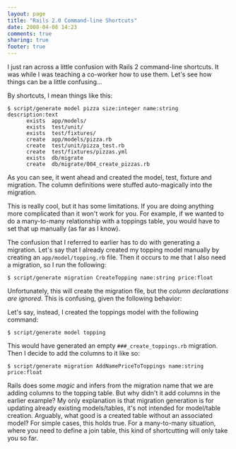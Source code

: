 ```yaml
---
layout: page
title: "Rails 2.0 Command-line Shortcuts"
date: 2008-04-08 14:23
comments: true
sharing: true
footer: true
---
```

I just ran across a little confusion with Rails 2 command-line shortcuts.  It was while I was teaching a co-worker how to use them. Let's see how things  can be a little confusing...
<!--more--> 
By shortcuts, I mean things like this:

```
$ script/generate model pizza size:integer name:string description:text
      exists  app/models/
      exists  test/unit/
      exists  test/fixtures/
      create  app/models/pizza.rb
      create  test/unit/pizza_test.rb
      create  test/fixtures/pizzas.yml
      exists  db/migrate
      create  db/migrate/004_create_pizzas.rb
```

As you can see, it went ahead and created the model, test, fixture and migration.  The column definitions were stuffed auto-magically into the migration.

This is really cool, but it has some limitations.  If you are doing anything more complicated than it won't work for you.  For example, if we wanted to do a many-to-many relationship with a toppings table, you would have to set that up manually (as far as I know).

The confusion that I referred to earlier has to do with generating a migration.  Let's say that I already created my topping model manually by creating an `app/model/topping.rb` file.  Then it occurs to me that I also need a migration, so I run the following:

```
$ script/generate migration CreateTopping name:string price:float
```

Unfortunately, this will create the migration file, but the _column declarations are ignored_.  This is confusing, given the following behavior:

Let's say, instead, I created the toppings model with the following command:

```
$ script/generate model topping
```

This would have generated an empty `###_create_toppings.rb` migration.  Then I decide to add the columns to it like so:

```
$ script/generate migration AddNamePriceToToppings name:string price:float
```

Rails does some _magic_ and infers from the migration name that we are adding columns to the topping table.  But why didn't it add columns in the earlier example?  My only explanation is that migration generation is for updating already existing models/tables, it's not intended for model/table creation.  Arguably, what good is a created table without an associated model?  For simple cases, this holds true.  For a many-to-many situation, where you need to define a join table, this kind of shortcutting will only take you so far.

